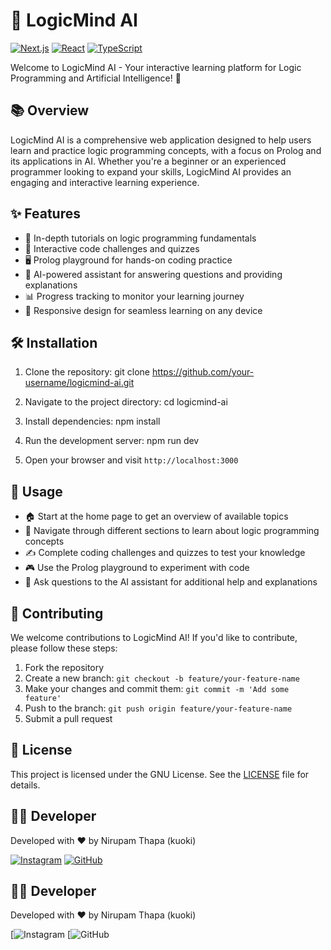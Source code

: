 # 🧠 LogicMind AI

[![Next.js](https://img.shields.io/badge/Next.js-13.0+-blueviolet.svg)](https://nextjs.org/)
[![React](https://img.shields.io/badge/React-18.0+-blue.svg)](https://reactjs.org/)
[![TypeScript](https://img.shields.io/badge/TypeScript-4.5+-3178c6.svg)](https://www.typescriptlang.org/)

Welcome to LogicMind AI - Your interactive learning platform for Logic Programming and Artificial Intelligence! 🚀

## 📚 Overview

LogicMind AI is a comprehensive web application designed to help users learn and practice logic programming concepts, with a focus on Prolog and its applications in AI. Whether you're a beginner or an experienced programmer looking to expand your skills, LogicMind AI provides an engaging and interactive learning experience.

## ✨ Features

- 📖 In-depth tutorials on logic programming fundamentals
- 🧩 Interactive code challenges and quizzes
- 🖥️ Prolog playground for hands-on coding practice
- 🤖 AI-powered assistant for answering questions and providing explanations
- 📊 Progress tracking to monitor your learning journey
- 📱 Responsive design for seamless learning on any device

## 🛠️ Installation

1. Clone the repository: git clone https://github.com/your-username/logicmind-ai.git

2. Navigate to the project directory: cd logicmind-ai

3. Install dependencies: npm install
 
4. Run the development server: npm run dev

5. Open your browser and visit `http://localhost:3000`

## 🚀 Usage

- 🏠 Start at the home page to get an overview of available topics
- 📘 Navigate through different sections to learn about logic programming concepts
- ✍️ Complete coding challenges and quizzes to test your knowledge
- 🎮 Use the Prolog playground to experiment with code
- 🤔 Ask questions to the AI assistant for additional help and explanations

## 🤝 Contributing

We welcome contributions to LogicMind AI! If you'd like to contribute, please follow these steps:

1. Fork the repository
2. Create a new branch: `git checkout -b feature/your-feature-name`
3. Make your changes and commit them: `git commit -m 'Add some feature'`
4. Push to the branch: `git push origin feature/your-feature-name`
5. Submit a pull request

## 📄 License

This project is licensed under the GNU License. See the [LICENSE](LICENSE) file for details.

## 👨‍💻 Developer

Developed with ❤️ by Nirupam Thapa (kuoki)

[![Instagram](https://img.shields.io/badge/Instagram-E4405F?style=for-the-badge&logo=instagram&logoColor=white)](https://instagram.com/_kuoki/)
[![GitHub](https://img.shields.io/badge/GitHub-100000?style=for-the-badge&logo=github&logoColor=white)](https://github.com/kuokiii)

## 👨‍💻 Developer

Developed with ❤️ by Nirupam Thapa (kuoki)

[![Instagram](https://instagram.com/_kuoki/)
[![GitHub](https://github.com/kuokiii)

